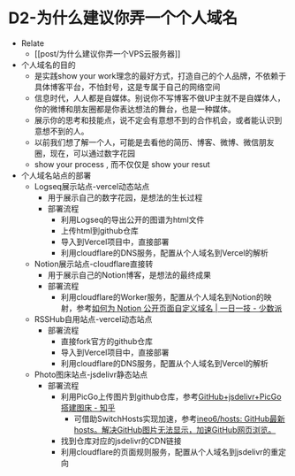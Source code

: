 # D2-为什么建议你弄一个个人域名

- Relate
	- [[post/为什么建议你弄一个VPS云服务器]]
- 个人域名的目的
	- 是实践show your work理念的最好方式，打造自己的个人品牌，不依赖于具体博客平台，不怕封号，这是专属于自己的网络空间
	- 信息时代，人人都是自媒体。别说你不写博客不做UP主就不是自媒体人，你的微博和朋友圈都是你表达想法的舞台，也是一种媒体。
	- 展示你的思考和技能点，说不定会有意想不到的合作机会，或者能认识到意想不到的人。
	- 以前我们想了解一个人，可能是去看他的简历、博客、微博、微信朋友圈，现在，可以通过数字花园
	- show your  process , 而不仅仅是  show your resut
- 个人域名站点的部署
	- Logseq展示站点-vercel动态站点
		- 用于展示自己的数字花园，是想法的生长过程
		- 部署流程
			- 利用Logseq的导出公开的图谱为html文件
			- 上传html到github仓库
			- 导入到Vercel项目中，直接部署
			- 利用cloudflare的DNS服务，配置从个人域名到Vercel的解析
	- Notion展示站点-cloudflare直接转
		- 用于展示自己的Notion博客，是想法的最终成果
		- 部署流程
			- 利用cloudflare的Worker服务，配置从个人域名到Notion的映射，参考[如何为 Notion 公开页面自定义域名 | 一日一技 - 少数派](https://sspai.com/post/58441)
	- RSSHub自用站点-vercel动态站点
		- 部署流程
			- 直接fork官方的github仓库
			- 导入到Vercel项目中，直接部署
			- 利用cloudflare的DNS服务，配置从个人域名到Vercel的解析
	- Photo图床站点-jsdelivr静态站点
		- 部署流程
			- 利用PicGo上传图片到github仓库，参考[GitHub+jsdelivr+PicGo 搭建图床 - 知乎](https://zhuanlan.zhihu.com/p/345163512)
				- 可借助SwitchHosts实现加速，参考[ineo6/hosts: GitHub最新hosts。解决GitHub图片无法显示，加速GitHub网页浏览。](https://github.com/ineo6/hosts)
			- 找到仓库对应的jsdelivr的CDN链接
			- 利用cloudflare的页面规则服务，配置从个人域名到jsdelivr的重定向